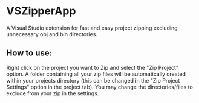 # VSZipperApp
A Visual Studio extension for fast and easy project zipping excluding unnecessary obj and bin directories.

## How to use:
Right click on the project you want to Zip and select the "Zip Project" option.
A folder containing all your zip files will be automatically created within your projects directory
(this can be changed in the "Zip Project Settings" option in the project tab).
You may change the directories/files to exclude from your zip in the settings.